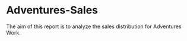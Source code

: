 # Adventures-Sales
The aim of this report is to analyze the sales distribution for Adventures Work.
